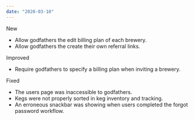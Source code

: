 ```yaml
---
date: "2020-03-10"
---
```


New
- Allow godfathers the edit billing plan of each brewery.
- Allow godfathers the create their own referral links.

Improved
- Require godfathers to specify a billing plan when inviting a brewery.

Fixed
- The users page was inaccessible to godfathers.
- Kegs were not properly sorted in keg inventory and tracking.
- An erroneous snackbar was showing when users completed the forgot password workflow.
